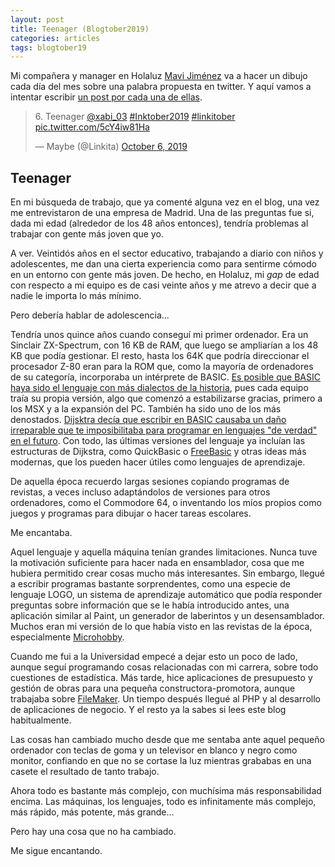 ```yaml
---
layout: post
title: Teenager (Blogtober2019)
categories: articles
tags: blogtober19
---
```


Mi compañera y manager en Holaluz [Mavi Jiménez](https://twitter.com/Linkita) va a hacer un dibujo cada día del mes sobre una palabra propuesta en twitter. Y aquí vamos a intentar escribir [un post por cada una de ellas](https://franiglesias.github.io/blogtober19-status/).

<blockquote class="twitter-tweet" data-conversation="none" data-theme="dark"><p lang="en" dir="ltr">6. Teenager <a href="https://twitter.com/xabi_03?ref_src=twsrc%5Etfw">@xabi_03</a> <a href="https://twitter.com/hashtag/Inktober2019?src=hash&amp;ref_src=twsrc%5Etfw">#Inktober2019</a> <a href="https://twitter.com/hashtag/linkitober?src=hash&amp;ref_src=twsrc%5Etfw">#linkitober</a> <a href="https://t.co/5cY4iw81Ha">pic.twitter.com/5cY4iw81Ha</a></p>&mdash; Maybe (@Linkita) <a href="https://twitter.com/Linkita/status/1180966453195001861?ref_src=twsrc%5Etfw">October 6, 2019</a></blockquote> <script async src="https://platform.twitter.com/widgets.js" charset="utf-8"></script>

## Teenager

En mi búsqueda de trabajo, que ya comenté alguna vez en el blog, una vez me entrevistaron de una empresa de Madrid. Una de las preguntas fue si, dada mi edad (alrededor de los 48 años entonces), tendría problemas al trabajar con gente más joven que yo.

A ver. Veintidós años en el sector educativo, trabajando a diario con niños y adolescentes, me dan una cierta experiencia como para sentirme cómodo en un entorno con gente más joven. De hecho, en Holaluz, mi *gap* de edad con respecto a mi equipo es de casi veinte años y me atrevo a decir que a nadie le importa lo más mínimo.

Pero debería hablar de adolescencia...

Tendría unos quince años cuando conseguí mi primer ordenador. Era un Sinclair ZX-Spectrum, con 16 KB de RAM, que luego se ampliarían a los 48 KB que podía gestionar. El resto, hasta los 64K que podría direccionar el procesador Z-80 eran para la ROM que, como la mayoría de ordenadores de su categoría, incorporaba un intérprete de BASIC. [Es posible que BASIC haya sido el lenguaje con más dialectos de la historia](https://es.wikipedia.org/wiki/BASIC#Crecimiento_explosivo), pues cada equipo traía su propia versión, algo que comenzó a estabilizarse gracias, primero a los MSX y a la expansión del PC. También ha sido uno de los más denostados. [Dijsktra decía que escribir en BASIC causaba un daño irreparable que te imposibilitaba para programar en lenguajes "de verdad" en el futuro](https://es.wikiquote.org/wiki/Edsger_Dijkstra). Con todo, las últimas versiones del lenguaje ya incluían las estructuras de Dijkstra, como QuickBasic o [FreeBasic](https://www.freebasic.net) y otras ideas más modernas, que los pueden hacer útiles como lenguajes de aprendizaje.

De aquella época recuerdo largas sesiones copiando programas de revistas, a veces incluso adaptándolos de versiones para otros ordenadores, como el Commodore 64, o inventando los míos propios como juegos y programas para dibujar o hacer tareas escolares. 

Me encantaba.

Aquel lenguaje y aquella máquina tenían grandes limitaciones. Nunca tuve la motivación suficiente para hacer nada en ensamblador, cosa que me hubiera permitido crear cosas mucho más interesantes. Sin embargo, llegué a escribir programas bastante sorprendentes, como una especie de lenguaje LOGO, un sistema de aprendizaje automático que podía responder preguntas sobre información que se le había introducido antes, una aplicación similar al Paint, un generador de laberintos y un desensamblador. Muchos eran mi versión de lo que había visto en las revistas de la época, especialmente [Microhobby](https://microhobby.speccy.cz/mhforever/index.htm).

Cuando me fui a la Universidad empecé a dejar esto un poco de lado, aunque seguí programando cosas relacionadas con mi carrera, sobre todo cuestiones de estadística. Más tarde, hice aplicaciones de presupuesto y gestión de obras para una pequeña constructora-promotora, aunque trabajaba sobre [FileMaker](https://www.filemaker.com/es/). Un tiempo después llegué al PHP y al desarrollo de aplicaciones de negocio. Y el resto ya la sabes si lees este blog habitualmente.

Las cosas han cambiado mucho desde que me sentaba ante aquel pequeño ordenador con teclas de goma y un televisor en blanco y negro como monitor, confiando en que no se cortase la luz mientras grababas en una casete el resultado de tanto trabajo.

Ahora todo es bastante más complejo, con muchísima más responsabilidad encima. Las máquinas, los lenguajes, todo es infinitamente más complejo, más rápido, más potente, más grande…

Pero hay una cosa que no ha cambiado.

Me sigue encantando.



